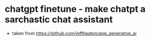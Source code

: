 # chatgpt finetune - make chatpt a sarchastic chat assistant
- taken from https://github.com/jeffheaton/app_generative_ai
